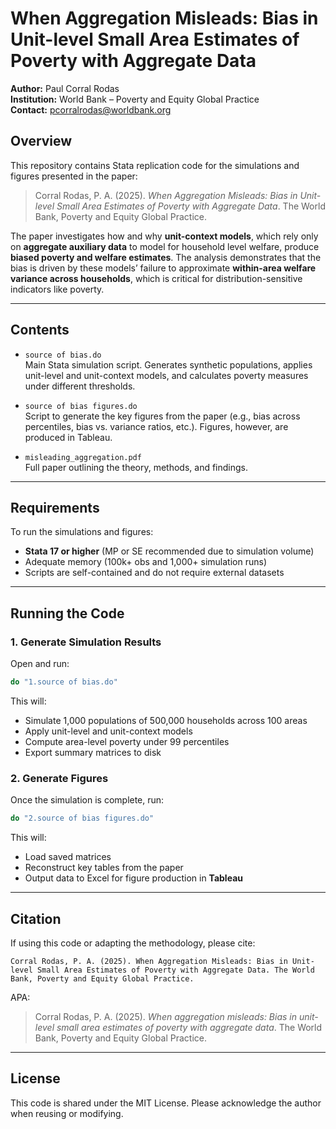 # When Aggregation Misleads: Bias in Unit-level Small Area Estimates of Poverty with Aggregate Data

**Author:** Paul Corral Rodas  
**Institution:** World Bank – Poverty and Equity Global Practice  
**Contact:** pcorralrodas@worldbank.org

## Overview

This repository contains Stata replication code for the simulations and figures presented in the paper:

> Corral Rodas, P. A. (2025). *When Aggregation Misleads: Bias in Unit-level Small Area Estimates of Poverty with Aggregate Data*. The World Bank, Poverty and Equity Global Practice.

The paper investigates how and why **unit-context models**, which rely only on **aggregate auxiliary data** to model for household level welfare, produce **biased poverty and welfare estimates**. The analysis demonstrates that the bias is driven by these models’ failure to approximate **within-area welfare variance across households**, which is critical for distribution-sensitive indicators like poverty.

---

## Contents

- `source of bias.do`  
  Main Stata simulation script. Generates synthetic populations, applies unit-level and unit-context models, and calculates poverty measures under different thresholds.

- `source of bias figures.do`  
  Script to generate the key figures from the paper (e.g., bias across percentiles, bias vs. variance ratios, etc.). Figures, however, are produced in Tableau.

- `misleading_aggregation.pdf`  
  Full paper outlining the theory, methods, and findings.

---

## Requirements

To run the simulations and figures:

- **Stata 17 or higher** (MP or SE recommended due to simulation volume)
- Adequate memory (100k+ obs and 1,000+ simulation runs)
- Scripts are self-contained and do not require external datasets

---

## Running the Code

### 1. Generate Simulation Results

Open and run:

```stata
do "1.source of bias.do"
```

This will:
- Simulate 1,000 populations of 500,000 households across 100 areas
- Apply unit-level and unit-context models
- Compute area-level poverty under 99 percentiles
- Export summary matrices to disk

### 2. Generate Figures

Once the simulation is complete, run:

```stata
do "2.source of bias figures.do"
```

This will:
- Load saved matrices
- Reconstruct key tables from the paper
- Output data to Excel for figure production in **Tableau**

---

## Citation

If using this code or adapting the methodology, please cite:

```
Corral Rodas, P. A. (2025). When Aggregation Misleads: Bias in Unit-level Small Area Estimates of Poverty with Aggregate Data. The World Bank, Poverty and Equity Global Practice.
```

APA:
> Corral Rodas, P. A. (2025). *When aggregation misleads: Bias in unit-level small area estimates of poverty with aggregate data*. The World Bank, Poverty and Equity Global Practice.

---

## License

This code is shared under the MIT License. Please acknowledge the author when reusing or modifying.

